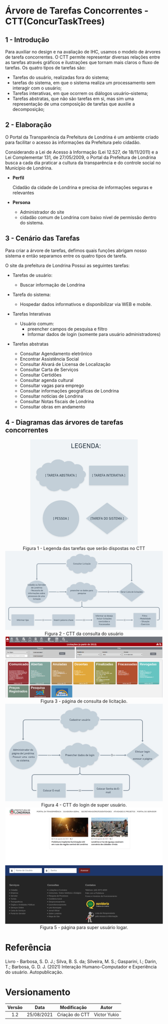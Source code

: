 # Árvore de Tarefas Concorrentes - CTT(ConcurTaskTrees)

## 1 - Introdução

Para auxiliar no design e na avaliação de IHC, usamos o modelo de árvores de tarefa concorrentes. O CTT permite representar diversas relações entre as tarefas através gráficos e ilustrações que tornam mais claros o fluxo de tarefas. Os quatro tipos de tarefas são:

* Tarefas do usuário, realizadas fora do sistema;
* tarefas do sistema, em que o sistema realiza um processamento sem interagir com o usuário;
* Tarefas interativas, em que ocorrem os diálogos usuário–sistema;
* Tarefas abstratas, que não são tarefas em si, mas sim uma representação de uma composição de
tarefas que auxilie a decomposição;

## 2 - Elaboração

O Portal da Transparência da Prefeitura de Londrina é um ambiente criado para facilitar o acesso às informações da Prefeitura pelo cidadão.

Considerando a Lei de Acesso à Informação (Lei 12.527, de 18/11/2011) e a Lei Complementar 131, de 27/05/2009,  o Portal da Prefeitura de Londrina busca a cada dia praticar a cultura da transparência e do controle social no Município de Londrina.

* **Perfil**
    <p>Cidadão da cidade de Londrina e precisa de informações seguras e relevantes

* **Persona**
    - Administrador do site
    - cidadão comum de Londrina com baixo nível de permissão dentro do sistema.

## 3 - Cenário das Tarefas

Para criar a árvore de tarefas, defimos quais funções abrigam nosso sistema e então separamos entre os quatro tipos de tarefa.

O site da prefeitura de Londrina Possui as seguintes tarefas:

* Tarefas de usuário:
  * Buscar informação de Londrina
  
* Tarefa do sistema:
  * Hospedar dados informativos e disponibilizar via WEB e mobile.

* Tarefas Interativas
  * Usuário comum:
    * preencher campos de pesquisa e filtro
    * Informar dados de login (somente para usuário administradores)

* Tarefas abstratas
  * Consultar Agendamento eletrônico
  * Encontrar Assistência Social
  * Consultar Alvará de Licensa de Localização
  * Consultar Carta de Serviços
  * Consultar Certidões
  * Consultar agenda cultural
  * Consultar vagas para emprego
  * Consultar informações geográficas de Londrina
  * Consultar notícias de Londrina
  * Consultar Notas fiscais de Londrina
  * Consultar obras em andamento

## 4 - Diagramas das árvores de tarefas concorrentes

<div
    style="text-align:center"><img src="../assets/img/task-trees/legenda.png"
>
</div>
<center>
    Figura 1 - Legenda das tarefas que serão dispostas no CTT
</center>

<div
    style="text-align:center"><img src="../assets/img/task-trees/CTT-consultar.png"
>
</div>
<center>
    Figura 2 - CTT da consulta do usuário
</center>

<div
    style="text-align:center"><img src="../assets/img/task-trees/tela-consulta.png"
>
</div>
<center>
    Figura 3 - página de consulta de licitação.
</center>

<div
    style="text-align:center"><img src="../assets/img/task-trees/CTT-logar.jpeg"
>
</div>
<center>
    Figura 4 - CTT do login de super usuário.
</center>

<div
    style="text-align:center"><img src="../assets/img/task-trees/tela-login.png"
>
</div>
<center>
    Figura 5 - página para super usuário logar.
</center>


# Referência

Livro - Barbosa, S. D. J.; Silva, B. S. da; Silveira, M. S.; Gasparini, I.; Darin, T.; Barbosa, G. D. J. (2021) Interação Humano-Computador e Experiência do usuário. Autopublicação.

# Versionamento

| Versão | Data | Modificação | Autor |
| :---: |:---: | :---: | :---: |
|  1.2  | 25/08/2021 | Criação do CTT | Victor Yukio |
